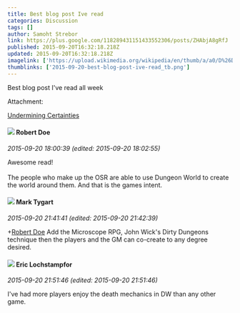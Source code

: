 ```yaml
---
title: Best blog post Ive read
categories: Discussion
tags: []
author: Samoht Strebor
link: https://plus.google.com/118289431151433552306/posts/ZHAbjA8gRfJ
published: 2015-09-20T16:32:18.218Z
updated: 2015-09-20T16:32:18.218Z
imagelink: ['https://upload.wikimedia.org/wikipedia/en/thumb/a/a0/D%26DMimic.JPG/200px-D%26DMimic.JPG']
thumblinks: ['2015-09-20-best-blog-post-ive-read_tb.png']
---
```


Best blog post I&#39;ve read all week


Attachment:

<a href='http://middenmurk.blogspot.com/2015/09/undermining-certainties.html?m=1'>Undermining Certainties</a>


<div id='comment z12uyfzqrzinxhzi004cdt2gzrudc5w4css0k'>
  <h4><img src='{{site.baseurl}}//images/avatars/105487846931822189120_photo.jpg'> Robert Doe</h4>
      <p><cite>2015-09-20 18:00:39 (edited: 2015-09-20 18:02:55)</cite></p>
        <p>Awesome read!﻿<br /><br />The people who make up the OSR are able to use Dungeon World to create the world around them. And that is the games intent.</p>
</div>
        

<div id='comment z12uyfzqrzinxhzi004cdt2gzrudc5w4css0k'>
  <h4><img src='{{site.baseurl}}//images/avatars/118088719859349999400_photo.jpg'> Mark Tygart</h4>
      <p><cite>2015-09-20 21:41:41 (edited: 2015-09-20 21:42:39)</cite></p>
        <p><span class="proflinkWrapper"><span class="proflinkPrefix">+</span><a class="proflink" href="https://plus.google.com/105487846931822189120" oid="105487846931822189120">Robert Doe</a></span> Add the Microscope RPG, John Wick&#39;s Dirty Dungeons technique then the players and the GM can co-create to any degree desired.</p>
</div>
        

<div id='comment z12uyfzqrzinxhzi004cdt2gzrudc5w4css0k'>
  <h4><img src='{{site.baseurl}}//images/avatars/104811112088336879051_photo.jpg'> Eric Lochstampfor</h4>
      <p><cite>2015-09-20 21:51:46 (edited: 2015-09-20 21:51:46)</cite></p>
        <p>I&#39;ve had more players enjoy the death mechanics in DW than any other game.</p>
</div>
        